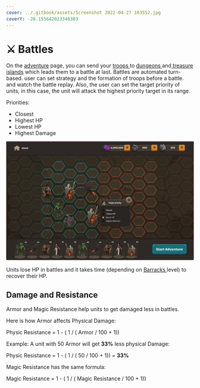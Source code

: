 ```yaml
---
cover: ../.gitbook/assets/Screenshot 2022-04-27 103552.jpg
coverY: -28.155642023346303
---
```


# ⚔ Battles

On the [adventure](adventures.md) page, you can send your [troops ](heroes.md)to [dungeons ](adventures.md#dungeons)and[ treasure islands](adventures.md#treasure-island) which leads them to a battle at last. Battles are automated turn-based. user can set strategy and the formation of troops before a battle. and watch the battle replay. Also, the user can set the target priority of units, in this case, the unit will attack the highest priority target in its range.&#x20;

Priorities:

* Closest
* Highest HP
* Lowest HP
* Highest Damage

![Army Formation Page](<../.gitbook/assets/image (2) (1).png>)

Units lose HP in battles and it takes time (depending on [Barracks ](broken-reference)level) to recover their HP.

## Damage and Resistance

Armor and Magic Resistance help units to get damaged less in battles.

Here is how Armor affects Physical Damage:

Physic Resistance = 1 - ( 1 / ( Armor / 100 + 1))

Example: A unit with 50 Armor will get **33%** less physical Damage:

Physic Resistance = 1 - ( 1 / ( 50 / 100 + 1)) =  **33%**

Magic Resistance has the same formula:

Magic Resistance = 1 - ( 1 / ( Magic Resistance / 100 + 1))
